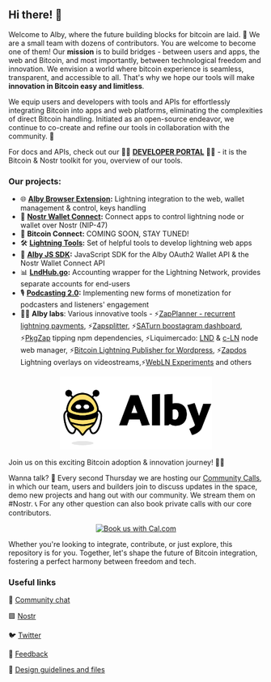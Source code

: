 ## Hi there! 👋


<!--

**Here are some ideas to get you started:**

🙋‍♀️ A short introduction - what is your organization all about?
🌈 Contribution guidelines - how can the community get involved?
👩‍💻 Useful resources - where can the community find your docs? Is there anything else the community should know?
🍿 Fun facts - what does your team eat for breakfast?
🧙 Remember, you can do mighty things with the power of [Markdown](https://docs.github.com/github/writing-on-github/getting-started-with-writing-and-formatting-on-github/basic-writing-and-formatting-syntax)
-->

 
 Welcome to Alby, where the future building blocks for bitcoin are laid.
🐝
We are a small team with dozens of contributors. You are welcome to become one of them!
Our **mission** is to build bridges - between users and apps, the web and Bitcoin, and most importantly, between technological freedom and innovation. 
We envision a world where bitcoin experience is seamless, transparent, and accessible to all. That's why we hope our tools will make **innovation in Bitcoin easy and limitless**.

<!--

### Key Features:

- 🔄 **APIs:** Facilitate easy and hassle-free Bitcoin integrations
- 🌍 **Open-Source:** Born from the community, evolving for the community
- 🛡️ **Secure Processes:** Ensuring the safety and integrity of Bitcoin transactions and Nostr events, enabling users to store & use their private keys safely
-->

We equip users and developers with tools and APIs for effortlessly integrating Bitcoin into apps and web platforms, eliminating the complexities of direct Bitcoin handling. Initiated as an open-source endeavor, we continue to co-create and refine our tools in collaboration with the community. 👥

For docs and APIs, check out our 👨‍💻 **[DEVELOPER PORTAL](https://getalby.com/developer)** 👨‍💻 - it is the Bitcoin & Nostr toolkit for you, overview of our tools.

### Our projects:

- 🌐 **[Alby Browser Extension](https://chrome.google.com/webstore/detail/alby-bitcoin-lightning-wa/iokeahhehimjnekafflcihljlcjccdbe):** Lightning integration to the web, wallet management & control, keys handling
- 📲 **[Nostr Wallet Connect](https://github.com/getAlby/nostr-wallet-connect):** Connect apps to control lightning node or wallet over Nostr (NIP-47)
- 🔗 **Bitcoin Connect:** COMING SOON, STAY TUNED!
- 🛠️ **[Lightning Tools](https://github.com/getAlby/js-lightning-tools):** Set of helpful tools to develop lightning web apps
- 🔌 **[Alby JS SDK](https://github.com/getAlby/js-sdk):** JavaScript SDK for the Alby OAuth2 Wallet API & the Nostr Wallet Connect API 
- 📊 **[LndHub.go](https://github.com/getAlby/lndhub.go):** Accounting wrapper for the Lightning Network, provides separate accounts for end-users
- 🎙️ **[Podcasting 2.0](https://blog.getalby.com/bitcoin-payments-for-podcasters-with-alby/):** Implementing new forms of monetization for podcasters and listeners' engagement
- 👨‍🔬 **Alby labs**: Various innovative tools - ⚡[ZapPlanner - recurrent lightning payments](https://zapplanner.albylabs.com/), ⚡[Zapsplitter](https://zapsplitter.fly.dev/), ⚡[SATurn boostagram dashboard](https://saturn.fly.dev/), ⚡[PkgZap](https://pkgzap.albylabs.com/) tipping npm dependencies, ⚡Liquimercado: [LND](https://liquimercado-lnd.getalby.repl.co/) & [c-LN](https://liquimercado-cln.getalby.repl.co/) node web manager, ⚡[Bitcoin Lightning Publisher for Wordpress](https://wordpress.org/plugins/bitcoin-lightning-publisher/?ref=blog.getalby.com), ⚡[Zapdos](https://zapdos.albylabs.com/) Lightning overlays on videostreams,⚡[WebLN Experiments](https://webln.twentyuno.net/invoice) and others
 
<p align="center">
  <picture>
    <source srcset="https://raw.githubusercontent.com/getAlby/lightning-browser-extension/51430e7d6b6076f6f336269acb1dc3928c4ced0f/doc/logo-white.svg" media="(prefers-color-scheme: dark)" width="300">
    <img alt="Alby Logo" src="https://raw.githubusercontent.com/getAlby/lightning-browser-extension/51430e7d6b6076f6f336269acb1dc3928c4ced0f/doc/logo-black.svg" width="300">
  </picture>
</p>


Join us on this exciting Bitcoin adoption & innovation journey! 🚀🌌

Wanna talk?
👥 Every second Thursday we are hosting our [Community Calls](https://communitycall.getalby.com), in which our team, users and builders join to discuss updates in the space, demo new projects and hang out with our community. We stream them on #Nostr.
📞 For any other question can also book private calls with our core contributors.

<p align="center">
 <a href="https://cal.com/getalby">
<img alt="Book us with Cal.com" src="https://cal.com/book-with-cal-dark.svg" /></a>
</p>


Whether you're looking to integrate, contribute, or just explore, this repository is for you. Together, let's shape the future of Bitcoin integration, fostering a perfect harmony between freedom and tech.


### Useful links
💬 [Community chat](https://t.me/getalby)

🟪 [Nostr](https://nostr.com/npub1getal6ykt05fsz5nqu4uld09nfj3y3qxmv8crys4aeut53unfvlqr80nfm)

🐦 [Twitter](http://x.com/getalby)

📝 [Feedback](https://feedback.getalby.com/-feature-request)

🎨 [Design guidelines and files](https://github.com/getAlby/media)

